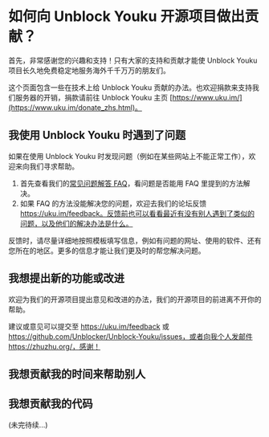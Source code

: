 # 如何向 Unblock Youku 开源项目做出贡献？

首先，非常感谢您的兴趣和支持！只有大家的支持和贡献才能使 Unblock Youku 项目长久地免费稳定地服务海外千千万万的朋友们。

这个页面包含一些在技术上给 Unblock Youku 贡献的办法。也欢迎捐款来支持我们服务器的开销，捐款请前往 Unblock Youku 主页 [https://www.uku.im/](https://www.uku.im/donate_zhs.html)。

## 我使用 Unblock Youku 时遇到了问题

如果在使用 Unblock Youku 时发现问题（例如在某些网站上不能正常工作），欢迎来向我们寻求帮助。

1. 首先查看我们的[常见问题解答 FAQ](https://uku.im/faq)，看问题是否能用 FAQ 里提到的方法解决。
2. 如果 FAQ 的方法没能解决您的问题，欢迎去我们的论坛反馈 https://uku.im/feedback。反馈前也可以看看最近有没有别人遇到了类似的问题，以及他们的解决办法是什么。

反馈时，请尽量详细地按照模板填写信息，例如有问题的网址、使用的软件、还有您所在的地区。更多的信息才能让我们更及时的帮您解决问题。

## 我想提出新的功能或改进

欢迎为我们的开源项目提出意见和改进的办法，我们的开源项目的前进离不开你的帮助。

建议或意见可以提交至 https://uku.im/feedback 或 https://github.com/Unblocker/Unblock-Youku/issues，或者向我个人发邮件 https://zhuzhu.org/，感谢！


## 我想贡献我的时间来帮助别人
## 我想贡献我的代码
(未完待续...)

